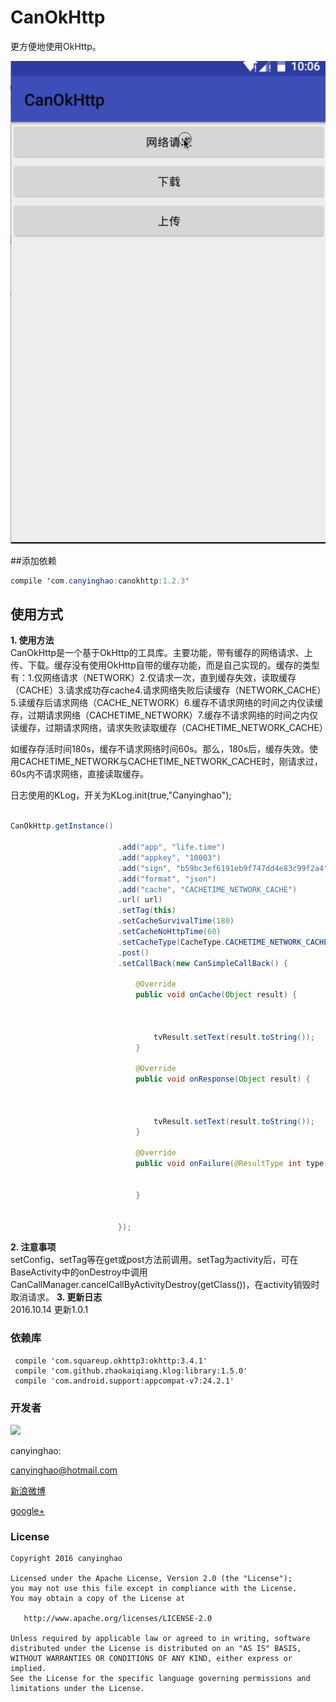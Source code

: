 # CanOkHttp

 更方便地使用OkHttp。
 
 ![](./pic/CanOkHttp.gif)  

##添加依赖
```JAVA
compile 'com.canyinghao:canokhttp:1.2.3'
```

## 使用方式 
**1. 使用方法**  
CanOkHttp是一个基于OkHttp的工具库。主要功能，带有缓存的网络请求、上传、下载。缓存没有使用OkHttp自带的缓存功能，而是自己实现的。缓存的类型有：1.仅网络请求（NETWORK）2.仅请求一次，直到缓存失效，读取缓存（CACHE）3.请求成功存cache4.请求网络失败后读缓存（NETWORK_CACHE）5.读缓存后请求网络（CACHE_NETWORK）6.缓存不请求网络的时间之内仅读缓存，过期请求网络（CACHETIME_NETWORK）7.缓存不请求网络的时间之内仅读缓存，过期请求网络，请求失败读取缓存（CACHETIME_NETWORK_CACHE）  

如缓存存活时间180s，缓存不请求网络时间60s。那么，180s后，缓存失效。使用CACHETIME_NETWORK与CACHETIME_NETWORK_CACHE时，刚请求过，60s内不请求网络，直接读取缓存。

日志使用的KLog，开关为KLog.init(true,"Canyinghao");

```JAVA

CanOkHttp.getInstance()

                        .add("app", "life.time")
                        .add("appkey", "10003")
                        .add("sign", "b59bc3ef6191eb9f747dd4e83c99f2a4")
                        .add("format", "json")
                        .add("cache", "CACHETIME_NETWORK_CACHE")
                        .url( url)
                        .setTag(this)
                        .setCacheSurvivalTime(180)
                        .setCacheNoHttpTime(60)
                        .setCacheType(CacheType.CACHETIME_NETWORK_CACHE)
                        .post()
                        .setCallBack(new CanSimpleCallBack() {

                            @Override
                            public void onCache(Object result) {



                                tvResult.setText(result.toString());
                            }

                            @Override
                            public void onResponse(Object result) {



                                tvResult.setText(result.toString());
                            }

                            @Override
                            public void onFailure(@ResultType int type, String e) {


                            }


                        });

``` 
**2. 注意事项**  
setConfig、setTag等在get或post方法前调用。setTag为activity后，可在BaseActivity中的onDestroy中调用CanCallManager.cancelCallByActivityDestroy(getClass())，在activity销毁时取消请求。
**3. 更新日志**  
2016.10.14  更新1.0.1

  
### 依赖库
```
 compile 'com.squareup.okhttp3:okhttp:3.4.1'
 compile 'com.github.zhaokaiqiang.klog:library:1.5.0'
 compile 'com.android.support:appcompat-v7:24.2.1'
```




### 开发者

![](https://avatars3.githubusercontent.com/u/12572840?v=3&s=460) 

canyinghao: 

<canyinghao@hotmail.com>  

[新浪微博](http://weibo.com/u/5670978460)

[google+](https://plus.google.com/u/0/109542533436298291853)


### License

    Copyright 2016 canyinghao

    Licensed under the Apache License, Version 2.0 (the "License");
    you may not use this file except in compliance with the License.
    You may obtain a copy of the License at

       http://www.apache.org/licenses/LICENSE-2.0

    Unless required by applicable law or agreed to in writing, software
    distributed under the License is distributed on an "AS IS" BASIS,
    WITHOUT WARRANTIES OR CONDITIONS OF ANY KIND, either express or implied.
    See the License for the specific language governing permissions and
    limitations under the License.

